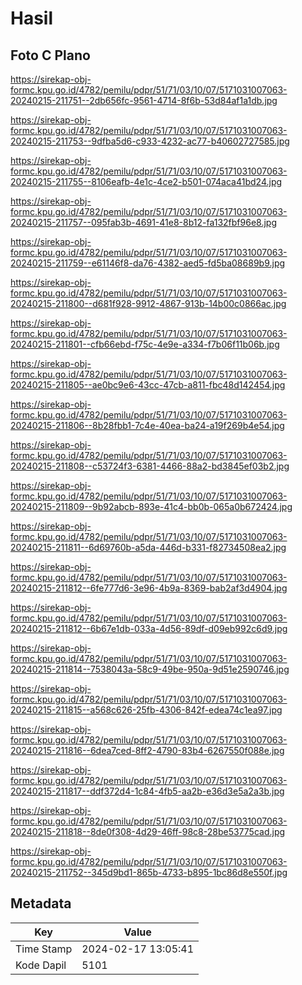 # Hasil

## Foto C Plano

https://sirekap-obj-formc.kpu.go.id/4782/pemilu/pdpr/51/71/03/10/07/5171031007063-20240215-211751--2db656fc-9561-4714-8f6b-53d84af1a1db.jpg

https://sirekap-obj-formc.kpu.go.id/4782/pemilu/pdpr/51/71/03/10/07/5171031007063-20240215-211753--9dfba5d6-c933-4232-ac77-b40602727585.jpg

https://sirekap-obj-formc.kpu.go.id/4782/pemilu/pdpr/51/71/03/10/07/5171031007063-20240215-211755--8106eafb-4e1c-4ce2-b501-074aca41bd24.jpg

https://sirekap-obj-formc.kpu.go.id/4782/pemilu/pdpr/51/71/03/10/07/5171031007063-20240215-211757--095fab3b-4691-41e8-8b12-fa132fbf96e8.jpg

https://sirekap-obj-formc.kpu.go.id/4782/pemilu/pdpr/51/71/03/10/07/5171031007063-20240215-211759--e61146f8-da76-4382-aed5-fd5ba08689b9.jpg

https://sirekap-obj-formc.kpu.go.id/4782/pemilu/pdpr/51/71/03/10/07/5171031007063-20240215-211800--d681f928-9912-4867-913b-14b00c0866ac.jpg

https://sirekap-obj-formc.kpu.go.id/4782/pemilu/pdpr/51/71/03/10/07/5171031007063-20240215-211801--cfb66ebd-f75c-4e9e-a334-f7b06f11b06b.jpg

https://sirekap-obj-formc.kpu.go.id/4782/pemilu/pdpr/51/71/03/10/07/5171031007063-20240215-211805--ae0bc9e6-43cc-47cb-a811-fbc48d142454.jpg

https://sirekap-obj-formc.kpu.go.id/4782/pemilu/pdpr/51/71/03/10/07/5171031007063-20240215-211806--8b28fbb1-7c4e-40ea-ba24-a19f269b4e54.jpg

https://sirekap-obj-formc.kpu.go.id/4782/pemilu/pdpr/51/71/03/10/07/5171031007063-20240215-211808--c53724f3-6381-4466-88a2-bd3845ef03b2.jpg

https://sirekap-obj-formc.kpu.go.id/4782/pemilu/pdpr/51/71/03/10/07/5171031007063-20240215-211809--9b92abcb-893e-41c4-bb0b-065a0b672424.jpg

https://sirekap-obj-formc.kpu.go.id/4782/pemilu/pdpr/51/71/03/10/07/5171031007063-20240215-211811--6d69760b-a5da-446d-b331-f82734508ea2.jpg

https://sirekap-obj-formc.kpu.go.id/4782/pemilu/pdpr/51/71/03/10/07/5171031007063-20240215-211812--6fe777d6-3e96-4b9a-8369-bab2af3d4904.jpg

https://sirekap-obj-formc.kpu.go.id/4782/pemilu/pdpr/51/71/03/10/07/5171031007063-20240215-211812--6b67e1db-033a-4d56-89df-d09eb992c6d9.jpg

https://sirekap-obj-formc.kpu.go.id/4782/pemilu/pdpr/51/71/03/10/07/5171031007063-20240215-211814--7538043a-58c9-49be-950a-9d51e2590746.jpg

https://sirekap-obj-formc.kpu.go.id/4782/pemilu/pdpr/51/71/03/10/07/5171031007063-20240215-211815--a568c626-25fb-4306-842f-edea74c1ea97.jpg

https://sirekap-obj-formc.kpu.go.id/4782/pemilu/pdpr/51/71/03/10/07/5171031007063-20240215-211816--6dea7ced-8ff2-4790-83b4-6267550f088e.jpg

https://sirekap-obj-formc.kpu.go.id/4782/pemilu/pdpr/51/71/03/10/07/5171031007063-20240215-211817--ddf372d4-1c84-4fb5-aa2b-e36d3e5a2a3b.jpg

https://sirekap-obj-formc.kpu.go.id/4782/pemilu/pdpr/51/71/03/10/07/5171031007063-20240215-211818--8de0f308-4d29-46ff-98c8-28be53775cad.jpg

https://sirekap-obj-formc.kpu.go.id/4782/pemilu/pdpr/51/71/03/10/07/5171031007063-20240215-211752--345d9bd1-865b-4733-b895-1bc86d8e550f.jpg


## Metadata

| Key        | Value               |
| ---------- | ------------------- |
| Time Stamp | 2024-02-17 13:05:41 |
| Kode Dapil | 5101                |



